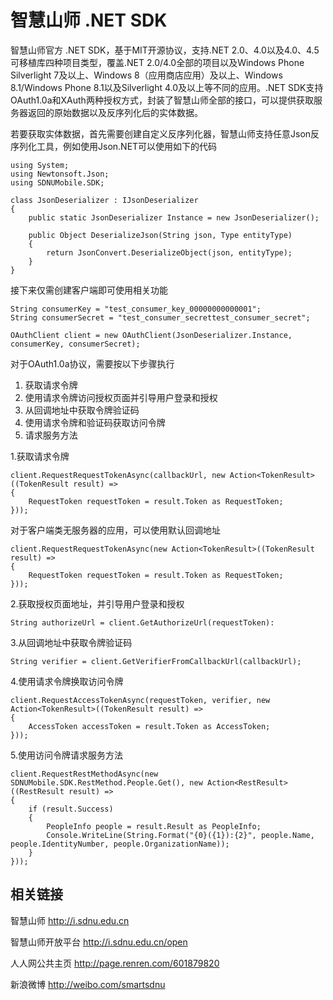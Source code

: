 智慧山师 .NET SDK
=========

智慧山师官方 .NET SDK，基于MIT开源协议，支持.NET 2.0、4.0以及4.0、4.5可移植库四种项目类型，覆盖.NET 2.0/4.0全部的项目以及Windows Phone Silverlight 7及以上、Windows 8（应用商店应用）及以上、Windows 8.1/Windows Phone 8.1以及Silverlight 4.0及以上等不同的应用。.NET SDK支持OAuth1.0a和XAuth两种授权方式，封装了智慧山师全部的接口，可以提供获取服务器返回的原始数据以及反序列化后的实体数据。

若要获取实体数据，首先需要创建自定义反序列化器，智慧山师支持任意Json反序列化工具，例如使用Json.NET可以使用如下的代码

    using System;
    using Newtonsoft.Json;
    using SDNUMobile.SDK;
    
    class JsonDeserializer : IJsonDeserializer
    {
        public static JsonDeserializer Instance = new JsonDeserializer();

        public Object DeserializeJson(String json, Type entityType)
        {
            return JsonConvert.DeserializeObject(json, entityType);
        }
    }

接下来仅需创建客户端即可使用相关功能

    String consumerKey = "test_consumer_key_00000000000001";
    String consumerSecret = "test_consumer_secrettest_consumer_secret";

    OAuthClient client = new OAuthClient(JsonDeserializer.Instance, consumerKey, consumerSecret);

对于OAuth1.0a协议，需要按以下步骤执行

1.  获取请求令牌
2.  使用请求令牌访问授权页面并引导用户登录和授权
3.  从回调地址中获取令牌验证码
4.  使用请求令牌和验证码获取访问令牌
5.  请求服务方法

1.获取请求令牌

    client.RequestRequestTokenAsync(callbackUrl, new Action<TokenResult>((TokenResult result) =>
    {
        RequestToken requestToken = result.Token as RequestToken;
    }));

对于客户端类无服务器的应用，可以使用默认回调地址

    client.RequestRequestTokenAsync(new Action<TokenResult>((TokenResult result) =>
    {
        RequestToken requestToken = result.Token as RequestToken;
    }));

2.获取授权页面地址，并引导用户登录和授权

    String authorizeUrl = client.GetAuthorizeUrl(requestToken):

3.从回调地址中获取令牌验证码

    String verifier = client.GetVerifierFromCallbackUrl(callbackUrl);

4.使用请求令牌换取访问令牌

    client.RequestAccessTokenAsync(requestToken, verifier, new Action<TokenResult>((TokenResult result) =>
    {
        AccessToken accessToken = result.Token as AccessToken;
    }));

5.使用访问令牌请求服务方法

    client.RequestRestMethodAsync(new SDNUMobile.SDK.RestMethod.People.Get(), new Action<RestResult>((RestResult result) =>
    {
        if (result.Success)
        {
            PeopleInfo people = result.Result as PeopleInfo;
            Console.WriteLine(String.Format("{0}({1}):{2}", people.Name, people.IdentityNumber, people.OrganizationName));
        }
    }));

相关链接
---------
智慧山师 http://i.sdnu.edu.cn 

智慧山师开放平台 http://i.sdnu.edu.cn/open 

人人网公共主页 http://page.renren.com/601879820 

新浪微博 http://weibo.com/smartsdnu 
